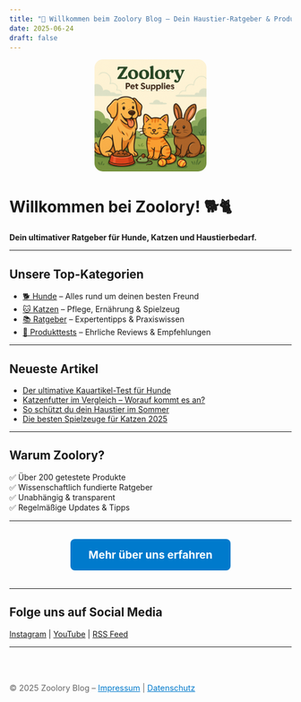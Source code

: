 ```yaml
---
title: "🐾 Willkommen beim Zoolory Blog – Dein Haustier-Ratgeber & Produkttests"
date: 2025-06-24
draft: false
---
```


<div style="text-align:center; margin-bottom: 2rem;">
  <img src="/images/logo.png" alt="Zoolory Logo" style="max-width: 200px; border-radius: 15px;" />
</div>

# Willkommen bei Zoolory! 🐕🐈

**Dein ultimativer Ratgeber für Hunde, Katzen und Haustierbedarf.**

---

## Unsere Top-Kategorien

- [🐕 Hunde](https://blog.zoolory.de/categories/hunde/) – Alles rund um deinen besten Freund  
- [🐱 Katzen](https://blog.zoolory.de/categories/katzen/) – Pflege, Ernährung & Spielzeug  
- [📚 Ratgeber](https://blog.zoolory.de/categories/ratgeber/) – Expertentipps & Praxiswissen  
- [🧪 Produkttests](https://blog.zoolory.de/tags/produkttest/) – Ehrliche Reviews & Empfehlungen

---

## Neueste Artikel

- [Der ultimative Kauartikel-Test für Hunde](https://blog.zoolory.de/posts/kauartikel-test-hunde/)  
- [Katzenfutter im Vergleich – Worauf kommt es an?](https://blog.zoolory.de/posts/katzenfutter-vergleich/)  
- [So schützt du dein Haustier im Sommer](https://blog.zoolory.de/posts/haustier-sommer-tipps/)  
- [Die besten Spielzeuge für Katzen 2025](https://blog.zoolory.de/posts/katzen-spielzeug-2025/)

---

## Warum Zoolory?  

✅ Über 200 getestete Produkte  
✅ Wissenschaftlich fundierte Ratgeber  
✅ Unabhängig & transparent  
✅ Regelmäßige Updates & Tipps

---

<div style="text-align:center; margin: 3rem 0;">
  <a href="https://blog.zoolory.de/about/" style="background-color:#007acc; color:#fff; padding: 1rem 2rem; border-radius: 8px; text-decoration:none; font-weight:bold; font-size:1.2rem;">
    Mehr über uns erfahren
  </a>
</div>

---

## Folge uns auf Social Media  

[Instagram](https://instagram.com/zoolory) | [YouTube](https://youtube.com/@zoolory) | [RSS Feed](/index.xml)

---

<footer style="margin-top: 4rem; font-size: 0.9rem; color: #666;">
  <p>© 2025 Zoolory Blog – <a href="/impressum/" style="color:#007acc;">Impressum</a> | <a href="/datenschutz/" style="color:#007acc;">Datenschutz</a></p>
</footer>
